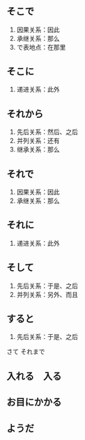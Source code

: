 #

## そこで
1. 因果关系：因此
2. 承继关系：那么
3. で表地点：在那里

## そこに
1. 递进关系：此外

## それから
1. 先后关系：然后、之后
2. 并列关系：还有
3. 继承关系：那么

## それで
1. 因果关系：因此
2. 承继关系：那么

## それに
1. 递进关系：此外

## そして
1. 先后关系：于是、之后
2. 并列关系：另外、而且

## すると
1. 先后关系：于是、之后

さて
それまで

## 入れる　入る

## お目にかかる

## ようだ
